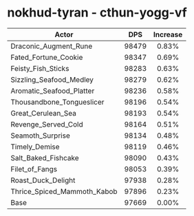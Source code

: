 # nokhud-tyran - cthun-yogg-vf
| Actor | DPS | Increase |
|---|:---:|:---:|
|Draconic_Augment_Rune|98479|0.83%|
|Fated_Fortune_Cookie|98347|0.69%|
|Feisty_Fish_Sticks|98283|0.63%|
|Sizzling_Seafood_Medley|98279|0.62%|
|Aromatic_Seafood_Platter|98236|0.58%|
|Thousandbone_Tongueslicer|98196|0.54%|
|Great_Cerulean_Sea|98193|0.54%|
|Revenge_Served_Cold|98164|0.51%|
|Seamoth_Surprise|98134|0.48%|
|Timely_Demise|98119|0.46%|
|Salt_Baked_Fishcake|98090|0.43%|
|Filet_of_Fangs|98053|0.39%|
|Roast_Duck_Delight|97938|0.28%|
|Thrice_Spiced_Mammoth_Kabob|97896|0.23%|
|Base|97669|0.00%|
